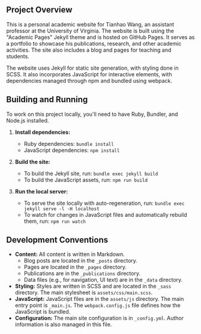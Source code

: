 ## Project Overview

This is a personal academic website for Tianhao Wang, an assistant professor at the University of Virginia. The website is built using the "Academic Pages" Jekyll theme and is hosted on GitHub Pages. It serves as a portfolio to showcase his publications, research, and other academic activities. The site also includes a blog and pages for teaching and students.

The website uses Jekyll for static site generation, with styling done in SCSS. It also incorporates JavaScript for interactive elements, with dependencies managed through npm and bundled using webpack.

## Building and Running

To work on this project locally, you'll need to have Ruby, Bundler, and Node.js installed.

1.  **Install dependencies:**
    *   Ruby dependencies: `bundle install`
    *   JavaScript dependencies: `npm install`

2.  **Build the site:**
    *   To build the Jekyll site, run: `bundle exec jekyll build`
    *   To build the JavaScript assets, run: `npm run build`

3.  **Run the local server:**
    *   To serve the site locally with auto-regeneration, run: `bundle exec jekyll serve -l -H localhost`
    *   To watch for changes in JavaScript files and automatically rebuild them, run: `npm run watch`

## Development Conventions

*   **Content:** All content is written in Markdown.
    *   Blog posts are located in the `_posts` directory.
    *   Pages are located in the `_pages` directory.
    *   Publications are in the `_publications` directory.
    *   Data files (e.g., for navigation, UI text) are in the `_data` directory.
*   **Styling:** Styles are written in SCSS and are located in the `_sass` directory. The main stylesheet is `assets/css/main.scss`.
*   **JavaScript:** JavaScript files are in the `assets/js` directory. The main entry point is `_main.js`. The `webpack.config.js` file defines how the JavaScript is bundled.
*   **Configuration:** The main site configuration is in `_config.yml`. Author information is also managed in this file.
